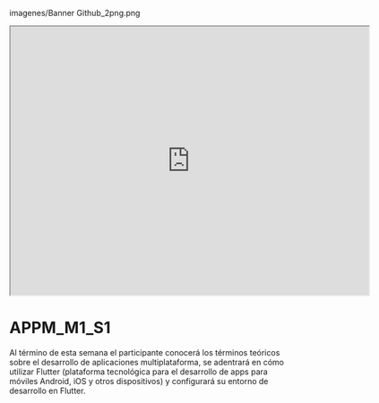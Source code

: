 imagenes/Banner Github_2png.png
<iframe src="https://drive.google.com/file/d/1xhsOIxqNC0SZKve7orHg_RDMREukO343/preview" width="640" height="480" allow="autoplay"></iframe>

# APPM_M1_S1
Al término de esta semana el participante conocerá los términos teóricos sobre el desarrollo de aplicaciones multiplataforma, se adentrará en cómo utilizar Flutter (plataforma tecnológica para el desarrollo de apps para móviles Android, iOS y otros dispositivos) y configurará su entorno de desarrollo en Flutter.
